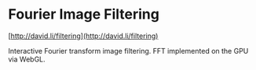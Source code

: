 # Fourier Image Filtering

[http://david.li/filtering](http://david.li/filtering)

Interactive Fourier transform image filtering. FFT implemented on the GPU via WebGL.
